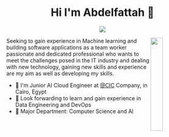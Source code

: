 
<h1 align="center">Hi I'm Abdelfattah 👋</h1>
<p align="center">
    <a href="https://www.linkedin.com/in/abdelfattah-mohamed-0728b9166/"><img src="https://img.shields.io/badge/linkedin-%230177B5?style=flat&logo=linkedin&logoColor=white"/></a>
  </p>
  
  <img src="https://github.com/mohamedabusrea/mohamedabusrea/blob/master/profile-img.png" align="right" width="25%"/>

Seeking to gain experience in Machine learning and building software applications as a team worker passionate and dedicated professional who wants to meet the challenges posed in the IT industry and dealing with new technology, gaining new skills and experience are my aim as well as developing my skills. 

- 💼 I'm Junior AI Cloud Engineer at [@CIC](http://cic.ae/) Company, in Cairo, Egypt
- 💼 Look forwarding to learn and gain experience in Data Engineering and DevOps 
- 💼 Major Department: Computer Science and AI
 

